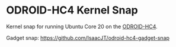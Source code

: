 # ODROID-HC4 Kernel Snap

Kernel snap for running Ubuntu Core 20 on the [ODROID-HC4](https://www.hardkernel.com/shop/odroid-hc4/).

Gadget snap: https://github.com/IsaacJT/odroid-hc4-gadget-snap
